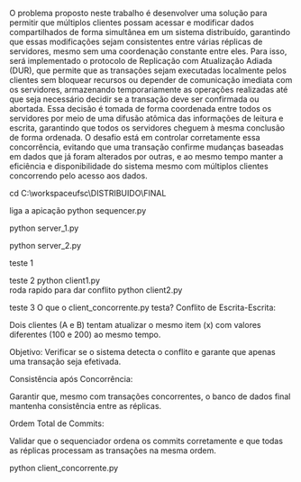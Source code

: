 O problema proposto neste trabalho é desenvolver uma solução para permitir que múltiplos clientes possam acessar e modificar dados compartilhados de forma simultânea em um sistema distribuído, garantindo que essas modificações sejam consistentes entre várias réplicas de servidores, mesmo sem uma coordenação constante entre eles. Para isso, será implementado o protocolo de Replicação com Atualização Adiada (DUR), que permite que as transações sejam executadas localmente pelos clientes sem bloquear recursos ou depender de comunicação imediata com os servidores, armazenando temporariamente as operações realizadas até que seja necessário decidir se a transação deve ser confirmada ou abortada. Essa decisão é tomada de forma coordenada entre todos os servidores por meio de uma difusão atômica das informações de leitura e escrita, garantindo que todos os servidores cheguem à mesma conclusão de forma ordenada. O desafio está em controlar corretamente essa concorrência, evitando que uma transação confirme mudanças baseadas em dados que já foram alterados por outras, e ao mesmo tempo manter a eficiência e disponibilidade do sistema mesmo com múltiplos clientes concorrendo pelo acesso aos dados.

cd C:\workspaceufsc\DISTRIBUIDO\FINAL


liga a apicação
python sequencer.py  

python server_1.py

python server_2.py  


teste 1


teste 2
python client1.py  
roda rapido para dar conflito
python client2.py  


teste 3
O que o client_concorrente.py testa?
Conflito de Escrita-Escrita:

Dois clientes (A e B) tentam atualizar o mesmo item (x) com valores diferentes (100 e 200) ao mesmo tempo.

Objetivo: Verificar se o sistema detecta o conflito e garante que apenas uma transação seja efetivada.

Consistência após Concorrência:

Garantir que, mesmo com transações concorrentes, o banco de dados final mantenha consistência entre as réplicas.

Ordem Total de Commits:

Validar que o sequenciador ordena os commits corretamente e que todas as réplicas processam as transações na mesma ordem.


python client_concorrente.py  